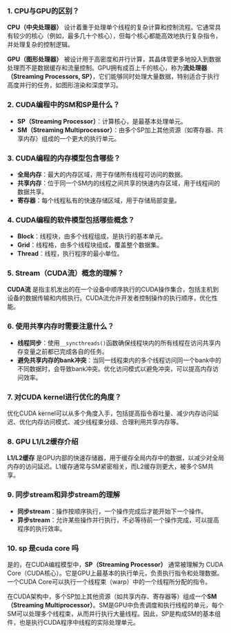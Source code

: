 ### 1. CPU与GPU的区别？

**CPU（中央处理器）** 设计着重于处理单个线程的复杂计算和控制流程。它通常具有较少的核心（例如，最多几十个核心），但每个核心都能高效地执行复杂指令，并处理复杂的控制逻辑。

**GPU（图形处理器）** 被设计用于高密度和并行计算，其晶体管更多地投入到数据处理而不是数据缓存和流量控制。GPU拥有成百上千的核心，称为**流处理器（Streaming Processors, SP）**，它们能够同时处理大量数据，特别适合于执行高度并行的任务，如图形渲染和深度学习。

### 2. CUDA编程中的SM和SP是什么？

- **SP（Streaming Processor）**：计算核心，是最基本处理单元。
- **SM（Streaming Multiprocessor）**：由多个SP加上其他资源（如寄存器、共享内存）组成的一个更大的执行单元。

### 3. CUDA编程的内存模型包含哪些？

- **全局内存**：最大的内存区域，用于存储所有线程可访问的数据。
- **共享内存**：位于同一个SM内的线程之间共享的快速内存区域，用于线程间的数据共享。
- **寄存器**：每个线程私有的快速存储区域，用于存储局部变量。

### 4. CUDA编程的软件模型包括哪些概念？

- **Block**：线程块，由多个线程组成，是执行的基本单元。
- **Grid**：线程格，由多个线程块组成，覆盖整个数据集。
- **Thread**：线程，执行程序的最小单位。

### 5. Stream（CUDA流）概念的理解？

**CUDA流** 是指主机发出的在一个设备中顺序执行的CUDA操作集合，包括主机到设备的数据传输和内核执行。CUDA流允许开发者控制操作的执行顺序，优化性能。

### 6. 使用共享内存时需要注意什么？

- **线程同步**：使用`__syncthreads()`函数确保线程块内的所有线程在访问共享内存变量之前都已完成各自的任务。
- **避免共享内存的bank冲突**：当同一线程束内的多个线程访问同一个bank中的不同数据时，会导致bank冲突。优化访问模式以避免冲突，可以提高内存访问效率。

### 7. 对CUDA kernel进行优化的角度？

优化CUDA kernel可以从多个角度入手，包括提高指令吞吐量、减少内存访问延迟、优化内存访问模式、减少线程束分歧、合理利用共享内存等。

### 8. GPU L1/L2缓存介绍

**L1/L2缓存** 是GPU内部的快速存储器，用于缓存全局内存中的数据，以减少对全局内存的访问延迟。L1缓存通常与SM紧密相关，而L2缓存则更大，被多个SM共享。

### 9. 同步stream和异步stream的理解

- **同步stream**：操作按顺序执行，一个操作完成后才能开始下一个操作。
- **异步stream**：允许某些操作并行执行，不必等待前一个操作完成，可以提高程序的执行效率。

### 10. sp 是cuda core 吗
是的，在CUDA编程模型中，**SP（Streaming Processor）** 通常被理解为 CUDA Core（CUDA核心）。它是GPU上最基本的执行单元，负责执行指令和处理数据。一个CUDA Core可以执行一个线程束（warp）中的一个线程所分配的指令。

在CUDA架构中，多个SP加上其他资源（如共享内存、寄存器等）组成一个**SM（Streaming Multiprocessor）**。SM是GPU中负责调度和执行线程的单元，每个SM可以处理多个线程束，从而并行执行大量线程。因此，SP是构成SM的基本组件，也是执行CUDA程序中线程的实际处理单元。
